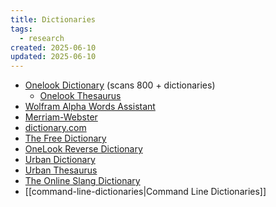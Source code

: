 ```yaml
---
title: Dictionaries
tags:
  - research
created: 2025-06-10
updated: 2025-06-10
---
```



- [Onelook Dictionary](https://onelook.com/) (scans 800 + dictionaries)
	- [Onelook Thesaurus](https://onelook.com/thesaurus/)
- [Wolfram Alpha Words Assistant](https://www.wolframalpha.com/input/web-apps/words-assistant)
- [Merriam-Webster](https://www.merriam-webster.com/)
- [dictionary.com](https://dictionary.com/)
- [The Free Dictionary](https://www.thefreedictionary.com/)
- [OneLook Reverse Dictionary](https://www.onelook.com/)
- [Urban Dictionary](https://www.urbandictionary.com/)
- [Urban Thesaurus](https://urbanthesaurus.org/)
- [The Online Slang Dictionary](http://onlineslangdictionary.com/)
- [[command-line-dictionaries|Command Line Dictionaries]]